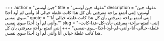 +++
author = "جين أوستن"
title = "مقولة جين أوستن"
description = "مقولة جين أوستن: إنني أتمتع براحة معرفتي بأن كل هذا كانت غلطة خيالي أنا وأنني لم أوذ أحدًا سوي نفسي."
quote = '''إنني أتمتع براحة معرفتي بأن كل هذا كانت غلطة خيالي أنا وأنني لم أوذ أحدًا سوي نفسي.''' 
slug = "إنني-أتمتع-براحة-معرفتي-بأن-كل-هذا-كانت-غلطة-خيالي-أنا-وأنني-لم-أوذ-أحدًا-سوي-نفسي"
+++
إنني أتمتع براحة معرفتي بأن كل هذا كانت غلطة خيالي أنا وأنني لم أوذ أحدًا سوي نفسي.
